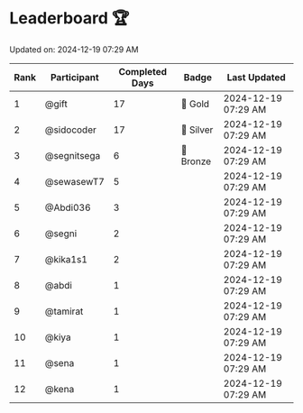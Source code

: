 # Leaderboard 🏆

Updated on: 2024-12-19 07:29 AM

| Rank | Participant       | Completed Days | Badge      | Last Updated         |
|------|-------------------|----------------|------------|----------------------|
| 1    | @gift             | 17             | 🏅 Gold     | 2024-12-19 07:29 AM |
| 2    | @sidocoder        | 17             | 🥈 Silver   | 2024-12-19 07:29 AM |
| 3    | @segnitsega       | 6              | 🥉 Bronze   | 2024-12-19 07:29 AM |
| 4    | @sewasewT7        | 5              |            | 2024-12-19 07:29 AM |
| 5    | @Abdi036          | 3              |            | 2024-12-19 07:29 AM |
| 6    | @segni            | 2              |            | 2024-12-19 07:29 AM |
| 7    | @kika1s1          | 2              |            | 2024-12-19 07:29 AM |
| 8    | @abdi             | 1              |            | 2024-12-19 07:29 AM |
| 9    | @tamirat          | 1              |            | 2024-12-19 07:29 AM |
| 10   | @kiya             | 1              |            | 2024-12-19 07:29 AM |
| 11   | @sena             | 1              |            | 2024-12-19 07:29 AM |
| 12   | @kena             | 1              |            | 2024-12-19 07:29 AM |
